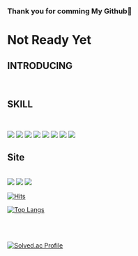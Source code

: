 ### Thank you for comming My Github👋

<h1>Not Ready Yet </h1>

<h2>INTRODUCING</h2><br>



<h2>SKILL</h2><br>

 <img src="https://img.shields.io/badge/MySQL-FF880F?style=flat&logo=MySQL&logoColor=white"/>  <img src="https://img.shields.io/badge/Python-3776AB?style=flat&logo=Python&logoColor=white"/>  <img src="https://img.shields.io/badge/R-028CF0?style=flat&logo=R&logoColor=white"/>  <img src="https://img.shields.io/badge/tensorflow-FF6F00?style=flat&logo=tensorflow&logoColor=white"/>  <img src="https://img.shields.io/badge/opencv-5C3EE8?style=flat&logo=opencv&logoColor=white"/>  <img src="https://img.shields.io/badge/kaggle-20BEFF?style=flat&logo=kaggle&logoColor=white"/>  <img src="https://img.shields.io/badge/github-000000?style=flat&logo=github&logoColor=white"/>  <img src="https://img.shields.io/badge/keras-D00000?style=flat&logo=keras&logoColor=white"/>
<br>
<h2>Site</h2><br>
<a href="https://www.notion.so/katohmik-a392ff701ae8499a939f5313f9e4c309" ><img src="https://img.shields.io/badge/notion-000000?style=flat&logo=notion&logoColor=white"/></a>
<a href="mailto:katohmik@gmail.com"><img src="https://img.shields.io/badge/Gmail-FF1E0D?style=flat-square&logo=Gmail&logoColor=white&link=mailto:katohmik@gmail.com"/></a>
<img src="https://img.shields.io/badge/github-000000?style=flat&logo=github&logoColor=white"/>



 
[![Hits](https://hits.seeyoufarm.com/api/count/incr/badge.svg?url=https%3A%2F%2Fgithub.com%2Fkatohmik%2Fmygithub&count_bg=%2379C83D&title_bg=%23555555&icon=&icon_color=%23E7E7E7&title=hits&edge_flat=false)](https://hits.seeyoufarm.com)





[![Top Langs](https://github-readme-stats.vercel.app/api/top-langs/?username=katohmik&layout=compact)](https://github.com/katohmik/github-readme-stats)
<br>
<br>
<br>
<br>

[![Solved.ac Profile](http://mazassumnida.wtf/api/generate_badge?boj=katohmik)](https://solved.ac/katohmik)<br/>
